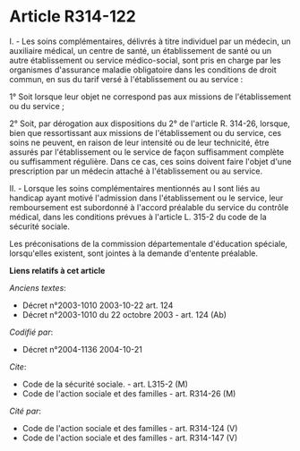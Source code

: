 # Article R314-122

I. - Les soins complémentaires, délivrés à titre individuel par un médecin, un auxiliaire médical, un centre de santé, un
établissement de santé ou un autre établissement ou service médico-social, sont pris en charge par les organismes d'assurance
maladie obligatoire dans les conditions de droit commun, en sus du tarif versé à l'établissement ou au service :

1° Soit lorsque leur objet ne correspond pas aux missions de l'établissement ou du service ;

2° Soit, par dérogation aux dispositions du 2° de l'article R. 314-26, lorsque, bien que ressortissant aux missions de
l'établissement ou du service, ces soins ne peuvent, en raison de leur intensité ou de leur technicité, être assurés par
l'établissement ou le service de façon suffisamment complète ou suffisamment régulière. Dans ce cas, ces soins doivent faire
l'objet d'une prescription par un médecin attaché à l'établissement ou au service.

II. - Lorsque les soins complémentaires mentionnés au I sont liés au handicap ayant motivé l'admission dans l'établissement
ou le service, leur remboursement est subordonné à l'accord préalable du service du contrôle médical, dans les conditions
prévues à l'article L. 315-2 du code de la sécurité sociale.

Les préconisations de la commission départementale d'éducation spéciale, lorsqu'elles existent, sont jointes à la demande
d'entente préalable.

**Liens relatifs à cet article**

_Anciens textes_:

  - Décret n°2003-1010 2003-10-22 art. 124
  - Décret n°2003-1010 du 22 octobre 2003 - art. 124 (Ab)

_Codifié par_:

  - Décret n°2004-1136 2004-10-21

_Cite_:

  - Code de la sécurité sociale. - art. L315-2 (M)
  - Code de l'action sociale et des familles - art. R314-26 (M)

_Cité par_:

  - Code de l'action sociale et des familles - art. R314-124 (V)
  - Code de l'action sociale et des familles - art. R314-147 (V)
